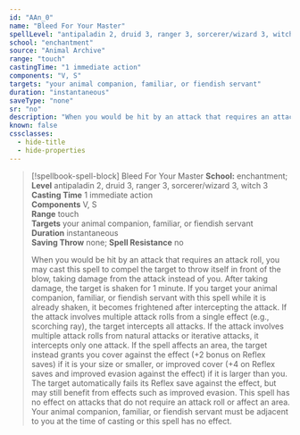 ```yaml
---
id: "AAn_0"
name: "Bleed For Your Master"
spellLevel: "antipaladin 2, druid 3, ranger 3, sorcerer/wizard 3, witch 3"
school: "enchantment"
source: "Animal Archive"
range: "touch"
castingTime: "1 immediate action"
components: "V, S"
targets: "your animal companion, familiar, or fiendish servant"
duration: "instantaneous"
saveType: "none"
sr: "no"
description: "When you would be hit by an attack that requires an attack roll, you may cast this spell to compel the target to throw itself in front of the blow, taking damage from the attack instead of you. After taking damage, the target is shaken for 1 minute. If you target your animal companion, familiar, or fiendish servant with this spell while it is already shaken, it becomes frightened after intercepting the attack.  If the attack involves multiple attack rolls from a single effect (e.g., scorching ray), the target intercepts all attacks. If the attack involves multiple attack rolls from natural attacks or iterative attacks, it intercepts only one attack.  If the spell affects an area, the target instead grants you cover against the effect (+2 bonus on Reflex saves) if it is your size or smaller, or improved cover (+4 on Reflex saves and improved evasion against the effect) if it is larger than you. The target automatically fails its Reflex save against the effect, but may still benefit from effects such as improved evasion.  This spell has no effect on attacks that do not require an attack roll or affect an area. Your animal companion, familiar, or fiendish servant must be adjacent to you at the time of casting or this spell has no effect."
known: false
cssclasses:
  - hide-title
  - hide-properties
---
```


> [!spellbook-spell-block] Bleed For Your Master
> **School:** enchantment; **Level** antipaladin 2, druid 3, ranger 3, sorcerer/wizard 3, witch 3
> **Casting Time** 1 immediate action  
> **Components** V, S  
> **Range** touch  
> **Targets** your animal companion, familiar, or fiendish servant  
> **Duration** instantaneous  
> **Saving Throw** none; **Spell Resistance** no
> 
> When you would be hit by an attack that requires an attack roll, you may cast this spell to compel the target to throw itself in front of the blow, taking damage from the attack instead of you. After taking damage, the target is shaken for 1 minute. If you target your animal companion, familiar, or fiendish servant with this spell while it is already shaken, it becomes frightened after intercepting the attack.  If the attack involves multiple attack rolls from a single effect (e.g., scorching ray), the target intercepts all attacks. If the attack involves multiple attack rolls from natural attacks or iterative attacks, it intercepts only one attack.  If the spell affects an area, the target instead grants you cover against the effect (+2 bonus on Reflex saves) if it is your size or smaller, or improved cover (+4 on Reflex saves and improved evasion against the effect) if it is larger than you. The target automatically fails its Reflex save against the effect, but may still benefit from effects such as improved evasion.  This spell has no effect on attacks that do not require an attack roll or affect an area. Your animal companion, familiar, or fiendish servant must be adjacent to you at the time of casting or this spell has no effect.